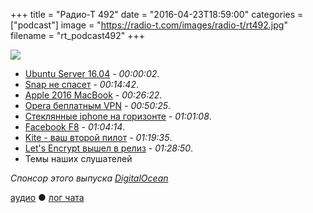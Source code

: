+++
title = "Радио-Т 492"
date = "2016-04-23T18:59:00"
categories = ["podcast"]
image = "https://radio-t.com/images/radio-t/rt492.jpg"
filename = "rt_podcast492"
+++

![](https://radio-t.com/images/radio-t/rt492.jpg)

- [Ubuntu Server 16.04](https://habrahabr.ru/company/selectel/blog/282229/) - *00:00:02*.
- [Snap не спасет](http://www.zdnet.com/article/linux-expert-matthew-garrett-ubuntu-16-04s-new-snap-format-is-a-security-risk/) - *00:14:42*.
- [Apple 2016 MacBook](http://mashable.com/2016/04/22/apple-macbook-review-2016/) - *00:26:22*.
- [Opera беплатным VPN](http://mashable.com/2016/04/21/opera-free-vpn/) - *00:50:25*.
- [Стеклянные iphone на горизонте](http://www.cultofmac.com/423611/apple-may-ditch-aluminum-for-all-glass-iphone-casing-next-year/) - *01:01:08*.
- [Facebook F8](http://techcrunch.com/gallery/everything-announced-at-facebooks-f8-conference-today/) - *01:04:14*.
- [Kite - ваш второй пилот](https://kite.com/) - *01:19:35*.
- [Let's Encrypt вышел в релиз](https://letsencrypt.org//2016/04/12/leaving-beta-new-sponsors.html) - *01:28:50*.
- Темы наших слушателей

_Спонсор этого выпуска [DigitalOcean](https://www.digitalocean.com)_

[аудио](http://cdn.radio-t.com/rt_podcast492.mp3) ● [лог чата](https://gitter.im/umputun/radio-t/archives/2016/04/23)
<audio src="http://cdn.radio-t.com/rt_podcast492.mp3" preload="none"></audio>
